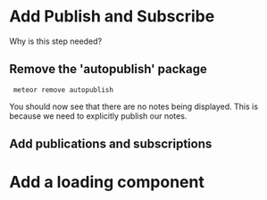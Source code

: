 # Add Publish and Subscribe

Why is this step needed?

## Remove the 'autopublish' package

```  meteor remove autopublish ```

You should now see that there are no notes being displayed.  This is because we need to explicitly publish our notes.

## Add publications and subscriptions

# Add a loading component



